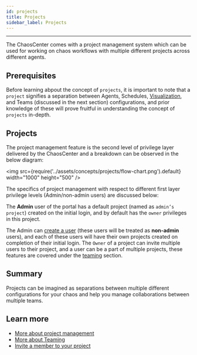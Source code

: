 ```yaml
---
id: projects
title: Projects
sidebar_label: Projects
---
```


---

The ChaosCenter comes with a project management system which can be used for working on chaos workflows with multiple different projects across different agents.

## Prerequisites

Before learning abpout the concept of `projects`, it is important to note that a `project` signifies a separation between Agents, Schedules, [Visualization](../concepts/visualize-workflow), and Teams (discussed in the next section) configurations, and prior knowledge of these will prove fruitful in understanding the concept of `projects` in-depth.

## Projects

The project management feature is the second level of privilege layer delivered by the ChaosCenter and a breakdown can be observed in the below diagram:

<img src={require('../assets/concepts/projects/flow-chart.png').default} width="1000" height="500" />

The specifics of project management with respect to different first layer privilege levels (Admin/non-admin users) are discussed below:

The **Admin** user of the portal has a default project (named as `admin’s project`) created on the initial login, and by default has the `owner` privileges in this project.

The Admin can [create a user](../user-guides/create-user) (these users will be treated as **non-admin** users), and each of these users will have their own projects created on completion of their initial login. The `Owner` of a project can invite multiple users to their project, and a user can be a part of multiple projects, these features are covered under the [teaming](teaming) section.

## Summary

Projects can be imagined as separations between multiple different configurations for your chaos and help you manage collaborations between multiple teams.

## Learn more

- [More about project management](../user-guides/change-project-name)
- [More about Teaming](../concepts/teaming)
- [Invite a member to your project](../user-guides/invite-team-member)
